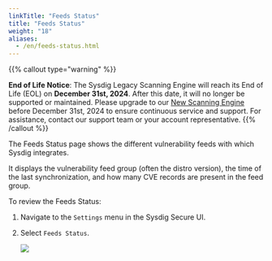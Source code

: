 ```yaml
---
linkTitle: "Feeds Status"
title: "Feeds Status"
weight: "18"
aliases:
  - /en/feeds-status.html
---
```


{{% callout type="warning" %}}

**End of Life Notice**: The Sysdig Legacy Scanning Engine will reach its End of Life (EOL) on **December 31st, 2024**. After this date, it will no longer be supported or maintained. Please upgrade to our [New Scanning Engine](/en/docs/sysdig-secure/vulnerabilities) before December 31st, 2024 to ensure continuous service and support. For assistance, contact our support team or your account representative.
{{% /callout %}}

The Feeds Status page shows the different vulnerability feeds with which
Sysdig integrates.

It displays the vulnerability feed group (often the distro version), the
time of the last synchronization, and how many CVE records are present
in the feed group.

To review the Feeds Status:

1.  Navigate to the `Settings` menu in the Sysdig Secure UI.

2.  Select `Feeds Status`.

    ![](/image/feeds_status.png)

